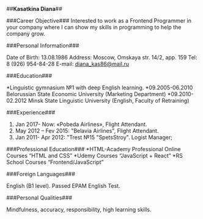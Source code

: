 ##**Kasatkina Diana**##

###Career Objective###
Interested to work as a Frontend Programmer in your company where I can show my skills in programming to help the company grow.

###Personal Information###

Date of Birth: 13.08.1986 
Address: Moscow, Omskaya str. 14/2, app. 159
Tel: 8 (926) 954-84-28
E-mail: diana_kas86@mail.ru

 ###Education###

*Linguistic gymnasium №1 with deep English learning.
*09.2005-06.2010 Belorussian State Economic University (Marketing Department)
*09.2010-02.2012 Minsk State Linguistic University (English, Faculty of Retraining)

###Experience###

1.	Jan 2017- Now: «Pobeda Airlines», Flight Attendant.
2.	May 2012 – Fev 2015: "Belavia Airlines", Flight Attendant.
3.	Jan 2011- Apr 2012: "Trest №15 "SpetsStroy". Logist Manager;

###Professional Education###
*HTML-Academy Professional Online Courses “HTML and CSS”
*Udemy Courses “JavaScript + React”
*RS School Courses “Frontend/JavaScript”

###Foreign Languages###

English (B1 level). Passed EPAM English Test. 
 
###Personal Qualities###

Mindfulness, accuracy, responsibility, high learning skills.


